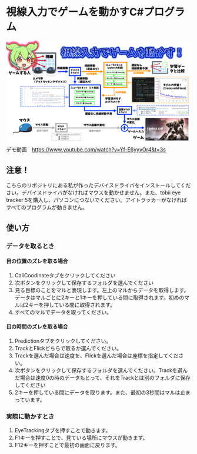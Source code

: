 # 視線入力でゲームを動かすC#プログラム
![EyeTrackingAimの全体説明](./readme/20240114_eyetrack.png)
デモ動画　https://www.youtube.com/watch?v=Yf-E6yyvOr4&t=3s
## 注意！
こちらのリポジトリにある私が作ったデバイスドライバをインストールしてください。デバイスドライバがなければマウスを動かせません。また、tobii eye tracker 5を購入し、パソコンにつないでください。アイトラッカーがなければすべてのプログラムが動きません。
## 使い方
### データを取るとき
#### 目の位置のズレを取る場合
1. CaliCoodinateタブをクリックしてください
2. 次ボタンをクリックして保存するフォルダを選んでください
3. 見る目標のことをマルと表現します。左上のマルからデータを取得します。データはマルごとに2キーと1キーを押している間に取得されます。初めのマルは2キーを押している間に取得されます。
4. すべてのマルでデータを取ってください。

#### 目の時間のズレを取る場合
1. Predictionタブをクリックしてください。
2. TrackとFlickどちらで取るか選んでください。
3. Trackを選んだ場合は速度を、Flickを選んだ場合は座標を指定してください。
4. 次ボタンをクリックして保存するフォルダを選んでください。Trackを選んだ場合は速度0の時のデータもとって、それをTrackとは別のフォルダに保存してください
5. 2キーを押している間にデータを取ります。また、最初の3秒間はマルは止まっています。

### 実際に動かすとき
1. EyeTrackingタブを押すことで動きます。
2. F1キーを押すことで、見ている場所にマウスが動きます。
3. F12キーを押すことで最初の画面に戻ります。

